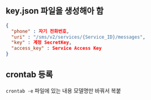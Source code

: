 ## key.json 파일을 생성해아 함
```json
{
  "phone" : 자기 전화번호,
  "uri" : "/sms/v2/services/{Service_ID}/messages",
  "key" : 계정 SecretKey,
  "access_key" : Service Access Key
}
```

## crontab 등록
`crontab -e`
파일에 있는 내용 모델명만 바꿔서 복붙

## 
